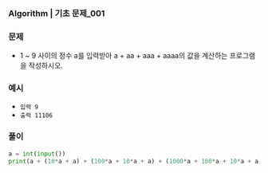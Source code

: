 ### Algorithm | 기초 문제_001



### 문제

- 1 ~ 9 사이의 정수 a를 입력받아 a + aa + aaa + aaaa의 값을 계산하는 프로그램을 작성하시오.



### 예시

- `입력 9`
- `출력 11106`





### 풀이

```python
a = int(input())
print(a + (10*a + a) + (100*a + 10*a + a) + (1000*a + 100*a + 10*a + a))
```

